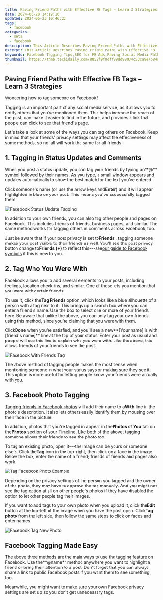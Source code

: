 ```yaml
---
title: Paving Friend Paths with Effective FB Tags – Learn 3 Strategies
date: 2024-06-20 14:19:10
updated: 2024-06-23 10:46:22
tags:
  - facebook
categories:
  - meta
  - facebook
description: This Article Describes Paving Friend Paths with Effective FB Tags – Learn 3 Strategies
excerpt: This Article Describes Paving Friend Paths with Effective FB Tags – Learn 3 Strategies
keywords: Facebook Tagging Tips,SEO for FB Ads,Paving Social Media Pathways,Friendship on FB Marketing,Effective FB Strategies Guide,Mastering FB Tag Usage,Boost Engagement with Tags
thumbnail: https://thmb.techidaily.com/8852f9f0dff99dd98034c53ca9e7b84a75b979ac3b7699086866b0998ff7b7cb.jpg
---
```


## Paving Friend Paths with Effective FB Tags – Learn 3 Strategies

Wondering how to tag someone on Facebook?

 Tagging is an important part of any social media service, as it allows you to notify others that you've mentioned them. This helps increase the reach of the post, can make it easier to find in the future, and provides a link that people can click to see that friend's page.

 Let's take a look at some of the ways you can tag others on Facebook. Keep in mind that your friends' privacy settings may affect the effectiveness of some methods, so not all will work the same for all friends.

## 1\. Tagging in Status Updates and Comments

 When you post a status update, you can tag your friends by typing an**@** symbol followed by their names. As you type, a small window appears and updates automatically to show the best match for the text you've entered.

 Click someone's name (or use the arrow keys and**Enter**) and it will appear highlighted in blue on your post. This means you've successfully tagged them.

![Facebook Status Update Tagging](https://static1.makeuseofimages.com/wordpress/wp-content/uploads/2023/01/facebook-status-update-tagging.jpg)

 In addition to your own friends, you can also tag other people and pages on Facebook. This includes friends of friends, business pages, and similar. The same method works for tagging others in comments across Facebook, too.

 Just be aware that if your post privacy is set to**Friends** , tagging someone makes your post visible to their friends as well. You'll see the post privacy button change to**Friends (+)** to reflect this---see[our guide to Facebook symbols](https://www.makeuseof.com/tag/guide-facebook-symbols/) if this is new to you.

## 2\. Tag Who You Were With

 Facebook allows you to add several elements to your posts, including feelings, location check-ins, and similar. One of these lets you mention that you were with certain friends.

 To use it, click the**Tag Friends** option, which looks like a blue silhouette of a person with a tag next to it. This brings up a search box where you can enter a friend's name. Use the box to select one or more of your friends here. Be aware that unlike the above, you can only tag your own friends using this method, since you're claiming that you were with them.

 Click**Done** when you're satisfied, and you'll see a new**\[Your name\] is with \[friend's name\]** line at the top of your status. Enter your post as usual and people will see this line to explain who you were with. Like the above, this allows friends of your friends to see the post.

![Facebook With Friends Tag](https://static1.makeuseofimages.com/wordpress/wp-content/uploads/2023/01/facebook-with-friends-tag.jpg)

 The above method of tagging people makes the most sense when mentioning someone in what your status says or making sure they see it. This option is more useful for letting people know your friends were actually with you.

## 3\. Facebook Photo Tagging

[Tagging friends in Facebook photos](https://www.makeuseof.com/tag/3-things-you-need-to-know-about-photo-tagging-in-facebook/) will add their name to a**With** line in the photo's description. It also lets others easily identify them by mousing over their face in the picture.

 In addition, photos that you're tagged in appear in the**Photos of You** tab on the**Photos** section of your Timeline. Like both of the above, tagging someone allows their friends to see the photo too.

 To tag an existing photo, open it---the image can be yours or someone else's. Click the**Tag** icon in the top-right, then click on a face in the image. Below the box, enter the name of a friend; friends of friends and pages also work.

![Tag Facebook Photo Example](https://static1.makeuseofimages.com/wordpress/wp-content/uploads/2023/01/tag-facebook-photo-example.jpg)

 Depending on the privacy settings of the person you tagged and the owner of the photo, they may have to approve the tag manually. And you might not see the tag option at all on other people's photos if they have disabled the option to let other people tag their images.

 If you want to add tags to your own photo when you upload it, click the**Edit** button at the top-left of the image when you have the post open. Click**Tag photo** from the left side, then follow the same steps to click on faces and enter names.

![Facebook Tag New Photo](https://static1.makeuseofimages.com/wordpress/wp-content/uploads/2023/01/facebook-tag-new-photo.jpg)

## Facebook Tagging Made Easy

 The above three methods are the main ways to use the tagging feature on Facebook. Use the**@name** method anywhere you want to highlight a friend or bring their attention to a post. Don't forget that you can always share a link to public Facebook posts if you want them to see something, too.

 Meanwhile, you might want to make sure your own Facebook privacy settings are set up so you don't get unnecessary tags.


<ins class="adsbygoogle"
     style="display:block"
     data-ad-format="autorelaxed"
     data-ad-client="ca-pub-7571918770474297"
     data-ad-slot="1223367746"></ins>



<ins class="adsbygoogle"
     style="display:block"
     data-ad-client="ca-pub-7571918770474297"
     data-ad-slot="8358498916"
     data-ad-format="auto"
     data-full-width-responsive="true"></ins>
